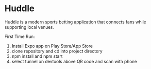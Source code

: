 # Huddle
Huddle is a modern sports betting application that connects fans while supporting local venues.


First Time Run:

1. Install Expo app on Play Store/App Store
2. clone repository and cd into project directory 
3. npm install and npm start
4. select tunnel on devtools above QR code and scan with phone
